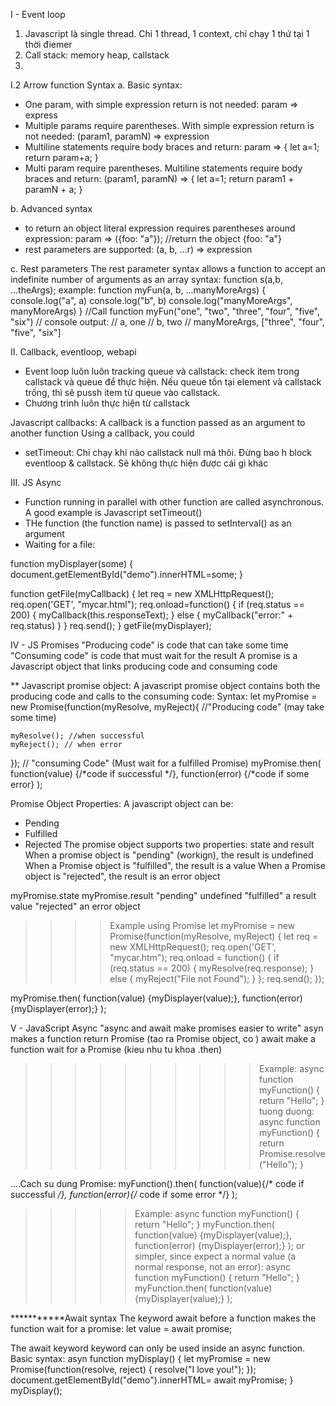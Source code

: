 I - Event loop
1. Javascript là single thread. Chỉ 1 thread, 1 context, chỉ chạy 1 thứ tại 1 thời điemer
2. Call stack: memory heap, callstack
3. 

I.2 Arrow function
Syntax
a. Basic syntax: 
- One param, with simple expression return is not needed:
param => express
- Multiple params require parentheses. With simple expression return is not needed:
(param1, paramN) => expression
- Multiline statements require body braces and return:
param => {
    let a=1;
    return param+a;
}
- Multi param require parentheses. Multiline statements require body braces and return:
(param1, paramN) => {
    let a=1;
    return param1 + paramN + a;
}

b. Advanced syntax
- to return an object literal expression requires parentheses around expression:
param => ({foo: "a"}); //return the object {foo: "a"}
- rest parameters are supported:
(a, b, ...r) => expression


c. Rest parameters
The rest parameter syntax allows a function to accept an indefinite number of arguments as an array
syntax: function s(a,b, ...theArgs);
example:
function myFun(a, b, ...manyMoreArgs) {
    console.log("a", a)
    console.log("b", b)
    console.log("manyMoreArgs", manyMoreArgs)
}
//Call function
myFun("one", "two", "three", "four", "five", "six")
// console output:
// a, one
// b, two
// manyMoreArgs, ["three", "four", "five", "six"]


II. Callback, eventloop, webapi
- Event loop luôn luôn tracking queue và callstack: check item trong callstack và queue để thực hiện.
Nếu queue tồn tại element và callstack trống, thì sẽ pussh item từ queue vào callstack.
- Chương trình luôn thực hiện từ callstack

Javascript callbacks: A callback is a function passed as an argument to another function
Using a callback, you could 
- setTimeout: Chỉ chạy khi nào callstack null mà thôi.
Đừng bao h block eventloop & callstack. Sẽ không thực hiện được cái gì khác

III. JS Async
- Function running in parallel with other function are called asynchronous. A good example is Javascript setTimeout()
- THe function (the function name) is passed to setInterval() as an argument
- Waiting for a file:
>>>>>>>>>>>
function myDisplayer(some) {
    document.getElementById("demo").innerHTML=some;
}

function getFile(myCallback) {
    let req = new XMLHttpRequest();
    req.open('GET', "mycar.html");
    req.onload=function() {
        if (req.status == 200) {
            myCallback(this.responseText);
        } else {
            myCallback("error:" + req.status) 
        }
    }
    req.send();
}
getFile(myDisplayer);

IV -  JS Promises
"Producing code" is code that can take some time
"Consuming code" is code that must wait for the result
A promise is a Javascript object that links producing code and consuming code

** Javascript promise object: 
A javascript promise object contains both the producing code and calls to the consuming code:
Syntax:
let myPromise = new Promise(function(myResolve, myReject){
    //"Producing code" (may take some time)

    myResolve(); //when successful
    myReject(); // when error
});
// "consuming Code" (Must wait for a fulfilled Promise)
myPromise.then(
    function(value) {/*code if successful */},
    function(error) {/*code if some error}
);

Promise Object Properties:
A javascript object can be:
+ Pending
+ Fulfilled
+ Rejected
The promise object supports two properties: state and result
When a promise object is "pending" (workign), the result is undefined
When a Promise object is "fulfilled", the result is a value
When a Promise object is "rejected", the result is an error object

myPromise.state	        myPromise.result
"pending"	            undefined
"fulfilled"	            a result value
"rejected"	            an error object

>>>>Example using Promise
let myPromise = new Promise(function(myResolve, myReject) {
  let req = new XMLHttpRequest();
  req.open('GET', "mycar.htm");
  req.onload = function() {
    if (req.status == 200) {
      myResolve(req.response);
    } else {
      myReject("File not Found");
    }
  };
  req.send();
});

myPromise.then(
  function(value) {myDisplayer(value);},
  function(error) {myDisplayer(error);}
);


V - JavaScript Async
"async and await make promises easier to write"
asyn makes a function return Promise (tao ra Promise object, co )
await make a function wait for a Promise (kieu nhu tu khoa .then)

>>>>>>>>>>Example:
async function myFunction() {
    return "Hello";
}
tuong duong:
async function myFunction() {
    return Promise.resolve("Hello");
}

....Cach su dung Promise:
myFunction().then(
        function(value){/* code if successful */},
        function(error){/* code if some error */}
);
>>>>> Example:
async function myFunction() {
    return "Hello";
}
myFunction.then(
    function(value) {myDisplayer(value);},
    function(error) {myDisplayer(error);}
);
or simpler, since expect a normal value (a normal response, not an error):
async function myFunction() {
    return "Hello";
}
myFunction.then(
    function(value) {myDisplayer(value);}
);


***********Await syntax
The keyword await before a function makes the function wait for a promise:
let value = await promise;

The await keyword keyword can only be used inside an async function.
Basic syntax:
asyn function myDisplay() {
    let myPromise = new Promise(function(resolve, reject) {
        resolve("I love you!");
    });
    document.getElementById("demo").innerHTML= await myPromise;
}
myDisplay();